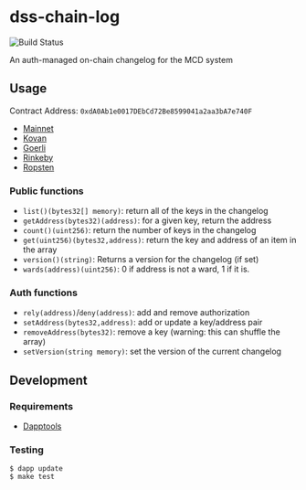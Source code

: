 # dss-chain-log
![Build Status](https://github.com/makerdao/dss-chain-log/actions/workflows/.github/workflows/tests.yaml/badge.svg?branch=master)

An auth-managed on-chain changelog for the MCD system

## Usage

Contract Address: `0xdA0Ab1e0017DEbCd72Be8599041a2aa3bA7e740F`

* [Mainnet](https://etherscan.io/address/0xda0ab1e0017debcd72be8599041a2aa3ba7e740f#code)
* [Kovan](https://kovan.etherscan.io/address/0xda0ab1e0017debcd72be8599041a2aa3ba7e740f#code)
* [Goerli](https://goerli.etherscan.io/address/0xda0ab1e0017debcd72be8599041a2aa3ba7e740f#code)
* [Rinkeby](https://rinkeby.etherscan.io/address/0xda0ab1e0017debcd72be8599041a2aa3ba7e740f#code)
* [Ropsten](https://ropsten.etherscan.io/address/0xda0ab1e0017debcd72be8599041a2aa3ba7e740f#code)

### Public functions

* `list()(bytes32[] memory)`: return all of the keys in the changelog
* `getAddress(bytes32)(address)`: for a given key, return the address
* `count()(uint256)`: return the number of keys in the changelog
* `get(uint256)(bytes32,address)`: return the key and address of an item in the array
* `version()(string)`: Returns a version for the changelog (if set)
* `wards(address)(uint256)`: 0 if address is not a ward, 1 if it is.

### Auth functions

* `rely(address)`/`deny(address)`: add and remove authorization
* `setAddress(bytes32,address)`: add or update a key/address pair
* `removeAddress(bytes32)`: remove a key (warning: this can shuffle the array)
* `setVersion(string memory)`: set the version of the current changelog

## Development

### Requirements

* [Dapptools](https://github.com/dapphub/dapptools)

### Testing

```
$ dapp update
$ make test
```


